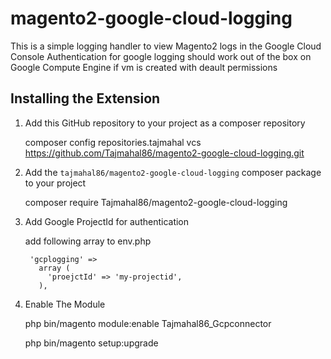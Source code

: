 # magento2-google-cloud-logging


This is a simple logging handler to view Magento2 logs in the Google Cloud Console
Authentication for google logging should work out of the box on Google Compute Engine if vm is created with deault permissions

Installing the Extension
--------------------------------------------------

1. Add this GitHub repository to your project as a composer repository

	composer config repositories.tajmahal vcs https://github.com/Tajmahal86/magento2-google-cloud-logging.git
	
	
2. Add the `tajmahal86/magento2-google-cloud-logging` composer package to your project

	composer require Tajmahal86/magento2-google-cloud-logging
	
3. Add Google ProjectId for authentication

	add following array to env.php 
	
		'gcplogging' => 
		  array (
			'proejctId' => 'my-projectid',
		  ),

4. Enable The Module

	php bin/magento module:enable Tajmahal86_Gcpconnector
        
	php bin/magento setup:upgrade

